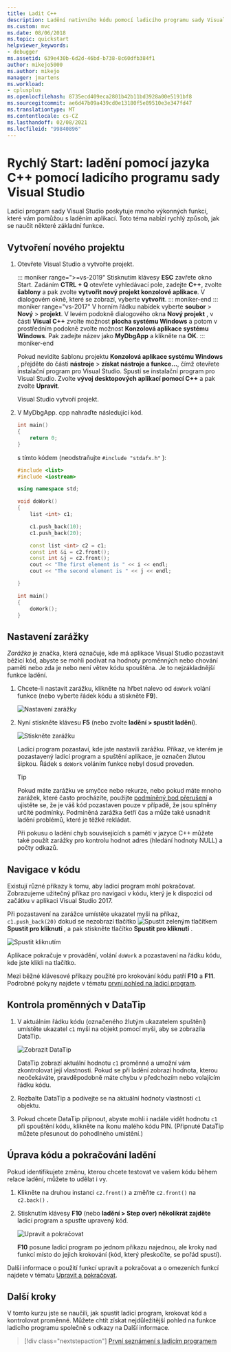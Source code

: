```yaml
---
title: Ladit C++
description: Ladění nativního kódu pomocí ladicího programu sady Visual Studio
ms.custom: mvc
ms.date: 08/06/2018
ms.topic: quickstart
helpviewer_keywords:
- debugger
ms.assetid: 639e430b-6d2d-46bd-b738-8c60dfb384f1
author: mikejo5000
ms.author: mikejo
manager: jmartens
ms.workload:
- cplusplus
ms.openlocfilehash: 8735ecd409eca2801b42b11bd3928a00e5191bf8
ms.sourcegitcommit: ae6d47b09a439cd0e13180f5e89510e3e347fd47
ms.translationtype: MT
ms.contentlocale: cs-CZ
ms.lasthandoff: 02/08/2021
ms.locfileid: "99840896"
---
```

# <a name="quickstart-debug-with-c-using-the-visual-studio-debugger"></a>Rychlý Start: ladění pomocí jazyka C++ pomocí ladicího programu sady Visual Studio

Ladicí program sady Visual Studio poskytuje mnoho výkonných funkcí, které vám pomůžou s laděním aplikací. Toto téma nabízí rychlý způsob, jak se naučit některé základní funkce.

## <a name="create-a-new-project"></a>Vytvoření nového projektu

1. Otevřete Visual Studio a vytvořte projekt.

    ::: moniker range=">=vs-2019"
    Stisknutím klávesy **ESC** zavřete okno Start. Zadáním **CTRL + Q** otevřete vyhledávací pole, zadejte **C++**, zvolte **šablony** a pak zvolte **vytvořit nový projekt konzolové aplikace**. V dialogovém okně, které se zobrazí, vyberte **vytvořit**.
    ::: moniker-end
    ::: moniker range="vs-2017"
    V horním řádku nabídek vyberte **soubor**  >  **Nový**  >  **projekt**. V levém podokně dialogového okna **Nový projekt** , v části **Visual C++** zvolte možnost **plocha systému Windows** a potom v prostředním podokně zvolte možnost **Konzolová aplikace systému Windows**. Pak zadejte název jako **MyDbgApp** a klikněte na **OK**.
    ::: moniker-end

    Pokud nevidíte šablonu projektu **Konzolová aplikace systému Windows** , přejděte do části **nástroje**  >  **získat nástroje a funkce...**, čímž otevřete instalační program pro Visual Studio. Spustí se instalační program pro Visual Studio. Zvolte **vývoj desktopových aplikací pomocí C++** a pak zvolte **Upravit**.

    Visual Studio vytvoří projekt.

1. V MyDbgApp. cpp nahraďte následující kód.

    ```c++
    int main()
    {
        return 0;
    }
    ```

    s tímto kódem (neodstraňujte `#include "stdafx.h"` ):

    ```c++
    #include <list>
    #include <iostream>

    using namespace std;

    void doWork()
    {
        list <int> c1;

        c1.push_back(10);
        c1.push_back(20);

        const list <int> c2 = c1;
        const int &i = c2.front();
        const int &j = c2.front();
        cout << "The first element is " << i << endl;
        cout << "The second element is " << j << endl;

    }

    int main()
    {
        doWork();
    }
    ```

## <a name="set-a-breakpoint"></a>Nastavení zarážky

*Zarážka* je značka, která označuje, kde má aplikace Visual Studio pozastavit běžící kód, abyste se mohli podívat na hodnoty proměnných nebo chování paměti nebo zda je nebo není větev kódu spouštěna. Je to nejzákladnější funkce ladění.

1. Chcete-li nastavit zarážku, klikněte na hřbet nalevo od `doWork` volání funkce (nebo vyberte řádek kódu a stiskněte **F9**).

    ![Nastavení zarážky](../debugger/media/dbg-qs-set-breakpoint.png "Nastavení zarážky")

2. Nyní stiskněte klávesu **F5** (nebo zvolte **ladění > spustit ladění**).

    ![Stiskněte zarážku](../debugger/media/dbg-qs-hit-breakpoint.png "Stiskněte zarážku")

    Ladicí program pozastaví, kde jste nastavili zarážku. Příkaz, ve kterém je pozastavený ladicí program a spuštění aplikace, je označen žlutou šipkou. Řádek s `doWork` voláním funkce nebyl dosud proveden.

    > [!TIP]
    > Pokud máte zarážku ve smyčce nebo rekurze, nebo pokud máte mnoho zarážek, které často procházíte, použijte [podmíněný bod přerušení](../debugger/using-breakpoints.md#BKMK_Specify_a_breakpoint_condition_using_a_code_expression) a ujistěte se, že je váš kód pozastaven pouze v případě, že jsou splněny určité podmínky. Podmíněná zarážka šetří čas a může také usnadnit ladění problémů, které je těžké rekládat.

    Při pokusu o ladění chyb souvisejících s pamětí v jazyce C++ můžete také použít zarážky pro kontrolu hodnot adres (hledání hodnoty NULL) a počty odkazů.

## <a name="navigate-code"></a>Navigace v kódu

Existují různé příkazy k tomu, aby ladicí program mohl pokračovat. Zobrazujeme užitečný příkaz pro navigaci v kódu, který je k dispozici od začátku v aplikaci Visual Studio 2017.

Při pozastavení na zarážce umístěte ukazatel myši na příkaz, `c1.push_back(20)` dokud se nezobrazí tlačítko ![Spustit](../debugger/media/dbg-tour-run-to-click.png "RunToClick") zeleným tlačítkem **Spustit pro kliknutí** , a pak stiskněte tlačítko **Spustit pro kliknutí** .

![Spustit kliknutím](../debugger/media/dbg-qs-run-to-click.png "Spustit kliknutím")

Aplikace pokračuje v provádění, volání `doWork` a pozastavení na řádku kódu, kde jste klikli na tlačítko.

Mezi běžné klávesové příkazy použité pro krokování kódu patří **F10** a **F11**. Podrobné pokyny najdete v tématu [první pohled na ladicí program](../debugger/debugger-feature-tour.md).

## <a name="inspect-variables-in-a-datatip"></a>Kontrola proměnných v DataTip

1. V aktuálním řádku kódu (označeného žlutým ukazatelem spuštění) umístěte ukazatel `c1` myši na objekt pomocí myši, aby se zobrazila DataTip.

    ![Zobrazit DataTip](../debugger/media/dbg-qs-data-tip.png "Zobrazit DataTip")

    DataTip zobrazí aktuální hodnotu `c1` proměnné a umožní vám zkontrolovat její vlastnosti. Pokud se při ladění zobrazí hodnota, kterou neočekáváte, pravděpodobně máte chybu v předchozím nebo volajícím řádku kódu.

2. Rozbalte DataTip a podívejte se na aktuální hodnoty vlastností `c1` objektu.

3. Pokud chcete DataTip připnout, abyste mohli i nadále vidět hodnotu `c1` při spouštění kódu, klikněte na ikonu malého kódu PIN. (Připnuté DataTip můžete přesunout do pohodlného umístění.)

## <a name="edit-code-and-continue-debugging"></a>Úprava kódu a pokračování ladění

Pokud identifikujete změnu, kterou chcete testovat ve vašem kódu během relace ladění, můžete to udělat i vy.

1. Klikněte na druhou instanci `c2.front()` a změňte `c2.front()` na `c2.back()` .

2. Stisknutím klávesy **F10** (nebo **ladění > Step over) několikrát zajděte** ladicí program a spusťte upravený kód.

    ![Upravit a pokračovat](../debugger/media/dbg-qs-edit-and-continue.gif "Upravit a pokračovat")

    **F10** posune ladicí program po jednom příkazu najednou, ale kroky nad funkcí místo do jejich krokování (kód, který přeskočíte, se pořád spustí).

Další informace o použití funkcí upravit a pokračovat a o omezeních funkcí najdete v tématu [Upravit a pokračovat](../debugger/edit-and-continue.md).

## <a name="next-steps"></a>Další kroky

V tomto kurzu jste se naučili, jak spustit ladicí program, krokovat kód a kontrolovat proměnné. Můžete chtít získat nejdůležitější pohled na funkce ladicího programu společně s odkazy na Další informace.

> [!div class="nextstepaction"]
> [První seznámení s ladicím programem](../debugger/debugger-feature-tour.md)
